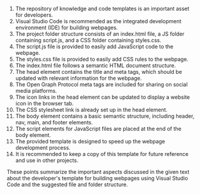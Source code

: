 1. The repository of knowledge and code templates is an important asset for developers.
2. Visual Studio Code is recommended as the integrated development environment (IDE) for building webpages.
3. The project folder structure consists of an index.html file, a JS folder containing script.js, and a CSS folder containing styles.css.
4. The script.js file is provided to easily add JavaScript code to the webpage.
5. The styles.css file is provided to easily add CSS rules to the webpage.
6. The index.html file follows a semantic HTML document structure.
7. The head element contains the title and meta tags, which should be updated with relevant information for the webpage.
8. The Open Graph Protocol meta tags are included for sharing on social media platforms.
9. The icon links in the head element can be updated to display a website icon in the browser tab.
10. The CSS stylesheet link is already set up in the head element.
11. The body element contains a basic semantic structure, including header, nav, main, and footer elements.
12. The script elements for JavaScript files are placed at the end of the body element.
13. The provided template is designed to speed up the webpage development process.
14. It is recommended to keep a copy of this template for future reference and use in other projects.

These points summarize the important aspects discussed in the given text about the developer's template for building webpages using Visual Studio Code and the suggested file and folder structure.
